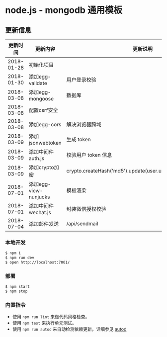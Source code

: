 # node.js - mongodb 通用模板

## 更新信息

更新时间| 更新内容|更新说明
---|---|---
2018-01-28 | 初始化项目 |
2018-01-30 | 添加egg-validate| 用户登录校验
2018-03-08 | 添加egg-mongoose| 数据库
2018-03-08 | 配置csrf安全| 
2018-03-08 | 添加egg-cors| 解决浏览器跨域
2018-03-09 | 添加jsonwebtoken | 生成 token
2018-03-09 | 添加中间件 auth.js | 校验用户 token 信息
2018-03-09 | 添加crypto加密 | crypto.createHash('md5').update(user.user_name).digest('hex');
2018-07-01 | 添加egg-view-nunjucks | 模板渲染
2018-07-01 | 添加中间件 wechat.js | 封装微信授权校验
2018-07-04 | 添加邮件发送 | /api/sendmail

### 本地开发

```bash
$ npm i
$ npm run dev
$ open http://localhost:7001/
```

### 部署

```bash
$ npm start
$ npm stop
```

### 内置指令

- 使用 `npm run lint` 来做代码风格检查。
- 使用 `npm test` 来执行单元测试。
- 使用 `npm run autod` 来自动检测依赖更新，详细参见 [autod](https://www.npmjs.com/package/autod)

